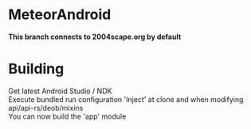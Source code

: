 # MeteorAndroid  
**This branch connects to 2004scape.org by default**  

# Building  

Get latest Android Studio / NDK  
Execute bundled run configuration 'Inject' at clone and when modifying api/api-rs/deob/mixins  
You can now build the 'app' module
